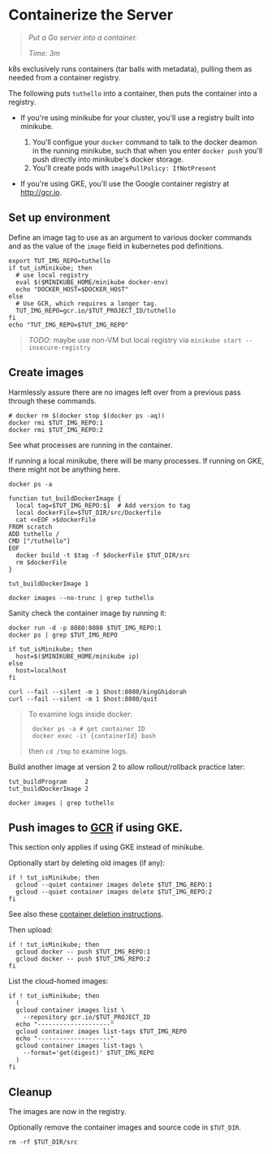 # Containerize the Server

> _Put a Go server into a container._
>
> _Time: 3m_

k8s exclusively runs containers (tar balls with metadata),
pulling them as needed from a container registry.

The following puts `tuthello` into a container,
then puts the container into a registry.

 * If you're using minikube for your cluster, you'll use a
   registry built into minikube.
   1. You'll configue your `docker` command to talk to the
      docker deamon in the running minikube, such that
      when you enter `docker push` you'll push directly
      into minikube's docker storage.
   2. You'll create pods with `imagePullPolicy: IfNotPresent`

 * If you're using GKE, you'll use the
   Google container registry at http://gcr.io.

## Set up environment

Define an image tag to use as an argument to various
docker commands and as the value of the `image` field
in kubernetes pod definitions.

<!-- @defineImageTag @env @test -->
```
export TUT_IMG_REPO=tuthello
if tut_isMinikube; then
  # use local registry
  eval $($MINIKUBE_HOME/minikube docker-env)
  echo "DOCKER_HOST=$DOCKER_HOST"
else
  # Use GCR, which requires a longer tag.
  TUT_IMG_REPO=gcr.io/$TUT_PROJECT_ID/tuthello
fi
echo "TUT_IMG_REPO=$TUT_IMG_REPO"
```

> _TODO_: maybe use non-VM but local registry via `minikube start --insecure-registry`

## Create images

Harmlessly assure there are no images left over from
a previous pass through these commands.

<!-- @rmDockerImages -->
```
# docker rm $(docker stop $(docker ps -aq))
docker rmi $TUT_IMG_REPO:1
docker rmi $TUT_IMG_REPO:2
```

See what processes are running in the container.

If running a local minikube, there will be many processes.
If running on GKE, there might not be anything here.

<!-- @peekAtRunning @test -->
```
docker ps -a
```

<!-- @funcCreateImage @env @test -->
```
function tut_buildDockerImage {
  local tag=$TUT_IMG_REPO:$1  # Add version to tag
  local dockerFile=$TUT_DIR/src/Dockerfile
  cat <<EOF >$dockerFile
FROM scratch
ADD tuthello /
CMD ["/tuthello"]
EOF
  docker build -t $tag -f $dockerFile $TUT_DIR/src
  rm $dockerFile
}
```

<!-- @createImageV1 @test -->
```
tut_buildDockerImage 1
```

<!-- @listImages @test -->
```
docker images --no-trunc | grep tuthello
```

Sanity check the container image by running it:

<!-- @runDockerImage @test -->
```
docker run -d -p 8080:8080 $TUT_IMG_REPO:1
docker ps | grep $TUT_IMG_REPO

if tut_isMinikube; then
  host=$($MINIKUBE_HOME/minikube ip)
else
  host=localhost
fi

curl --fail --silent -m 1 $host:8080/kingGhidorah
curl --fail --silent -m 1 $host:8080/quit
```

> To examine logs inside docker:
>
> ```
>  docker ps -a # get container ID
>  docker exec -it {containerId} bash
> ```
>
> then `cd /tmp` to examine logs.

Build another image at version 2 to allow
rollout/rollback practice later:

<!-- @buildVersion2 @test -->
```
tut_buildProgram     2
tut_buildDockerImage 2
```

<!-- @confirmDockerCache @test -->
```
docker images | grep tuthello
```

[GCR]: http://gcr.io

## Push images to [GCR] if using GKE.

This section only applies if using GKE instead of minikube.

Optionally start by deleting old images (if any):

<!-- @deleteImages -->
```
if ! tut_isMinikube; then
  gcloud --quiet container images delete $TUT_IMG_REPO:1
  gcloud --quiet container images delete $TUT_IMG_REPO:2
fi
```

See also these [container deletion instructions].

[container deletion instructions]: https://cloud.google.com/container-registry/docs/quickstart

Then upload:

<!-- @uploadImages -->
```
if ! tut_isMinikube; then
  gcloud docker -- push $TUT_IMG_REPO:1
  gcloud docker -- push $TUT_IMG_REPO:2
fi
```

List the cloud-homed images:

<!-- @listImages -->
```
if ! tut_isMinikube; then
  (
  gcloud container images list \
    --repository gcr.io/$TUT_PROJECT_ID
  echo "--------------------"
  gcloud container images list-tags $TUT_IMG_REPO
  echo "--------------------"
  gcloud container images list-tags \
    --format='get(digest)' $TUT_IMG_REPO
  )
fi
```

## Cleanup

The images are now in the registry.

Optionally remove the container images and source code in `$TUT_DIR`.

<!-- @removeSrc @test -->
```
rm -rf $TUT_DIR/src
```
